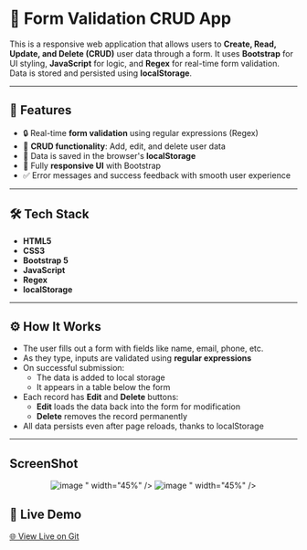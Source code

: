 # 📝 Form Validation CRUD App

This is a responsive web application that allows users to **Create, Read, Update, and Delete (CRUD)** user data through a form. It uses **Bootstrap** for UI styling, **JavaScript** for logic, and **Regex** for real-time form validation. Data is stored and persisted using **localStorage**.

---

## 🚀 Features

- 🔒 Real-time **form validation** using regular expressions (Regex)
- 🧾 **CRUD functionality**: Add, edit, and delete user data
- 💾 Data is saved in the browser's **localStorage**
- 📱 Fully **responsive UI** with Bootstrap
- ✅ Error messages and success feedback with smooth user experience

---

## 🛠️ Tech Stack

- **HTML5**
- **CSS3**
- **Bootstrap 5**
- **JavaScript**
- **Regex**
- **localStorage**

---

## ⚙️ How It Works

- The user fills out a form with fields like name, email, phone, etc.
- As they type, inputs are validated using **regular expressions**
- On successful submission:
  - The data is added to local storage
  - It appears in a table below the form
- Each record has **Edit** and **Delete** buttons:
  - **Edit** loads the data back into the form for modification
  - **Delete** removes the record permanently
- All data persists even after page reloads, thanks to localStorage

---

## ScreenShot
<p align="center">
  <img src="<img height="500" alt="image" src="https://github.com/user-attachments/assets/71ffc6ed-0068-4521-bbb1-38fbae4345e5" />
" width="45%" />
  <img src="<img height="500" alt="image" src="https://github.com/user-attachments/assets/303412fc-cec2-4ac7-b79b-5bdad64f69e5" />
" width="45%" />
</p>



## 🔗 Live Demo

[🌐 View Live on Git](https://snazzy-cassata-c187d9.netlify.app/) 
